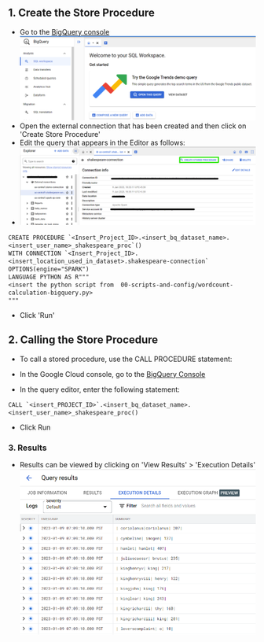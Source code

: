 ## 1. Create the Store Procedure

* Go to the [BigQuery console](https://console.cloud.google.com/bigquery)
![bigquery](../images/bigquery.png) 
* Open the external connection that has been created and then click on 'Create Store Procedure'
* Edit the query that appears in the Editor as follows:
* ![store procedure](../images/store_procedure.png)
```
CREATE PROCEDURE `<Insert_Project_ID>.<insert_bq_dataset_name>.<insert_user_name>_shakespeare_proc`()
WITH CONNECTION `<Insert_Project_ID>.<insert_location_used_in_dataset>.shakespeare-connection`
OPTIONS(engine="SPARK")
LANGUAGE PYTHON AS R"""
<insert the python script from  00-scripts-and-config/wordcount-calculation-bigquery.py>
"""
```
* Click 'Run'

## 2. Calling the Store Procedure

* To call a stored procedure, use the CALL PROCEDURE statement:

- In the Google Cloud console, go to the [BigQuery Console](https://console.cloud.google.com/bigquery)


* In the query editor, enter the following statement:

```
CALL `<insert_PROJECT_ID>`.<insert_bq_dataset_name>.<insert_user_name>_shakespeare_proc()
```
* Click Run

### 3. Results

* Results can be viewed by clicking on 'View Results' > 'Execution Details'
![results](../images/results.png) 
